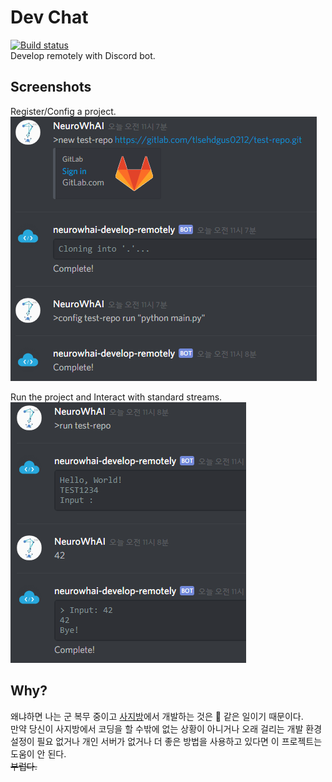 # Dev Chat
[![Build status](https://ci.appveyor.com/api/projects/status/nv5xf0wjni52pc0h?svg=true)](https://ci.appveyor.com/project/NeuroWhAI/devchat)  
Develop remotely with Discord bot.


## Screenshots

Register/Config a project.  
![](Images/new.PNG)

Run the project and Interact with standard streams.  
![](Images/run.PNG)


## Why?

왜냐하면 나는 군 복무 중이고 [사지방](https://namu.wiki/w/사이버%20지식%20정보방)에서 개발하는 것은 :shit: 같은 일이기 때문이다.  
만약 당신이 사지방에서 코딩을 할 수밖에 없는 상황이 아니거나 오래 걸리는 개발 환경설정이 필요 없거나 개인 서버가 없거나 더 좋은 방법을 사용하고 있다면 이 프로젝트는 도움이 안 된다.  
~~부럽다.~~
